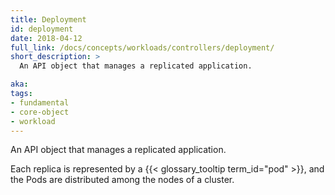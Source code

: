 ```yaml
---
title: Deployment
id: deployment
date: 2018-04-12
full_link: /docs/concepts/workloads/controllers/deployment/
short_description: >
  An API object that manages a replicated application.

aka: 
tags:
- fundamental
- core-object
- workload
---
```

 An API object that manages a replicated application.

<!--more--> 

Each replica is represented by a {{< glossary_tooltip term_id="pod" >}}, and the Pods are distributed among the nodes of a cluster.

